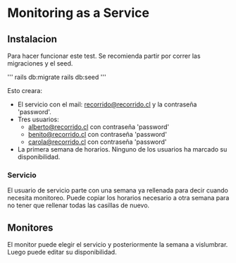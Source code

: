 # Monitoring as a Service

## Instalacion

Para hacer funcionar este test. Se recomienda partir por correr las migraciones y el seed.

'''
rails db:migrate
rails db:seed
'''

Esto creara: 
- El servicio con el mail: recorrido@recorrido.cl y la contraseña 'password'.
- Tres usuarios:
	- alberto@recorrido.cl con contraseña 'password'
	- benito@recorrido.cl con contraseña 'password'
	- carola@recorrido.cl con contraseña 'password'
- La primera semana de horarios. Ninguno de los usuarios ha marcado su disponibilidad.

### Servicio

El usuario de servicio parte con una semana ya rellenada para decir cuando necesita monitoreo. Puede copiar los horarios necesario a otra semana para no tener que rellenar todas las casillas de nuevo. 

## Monitores

El monitor puede elegir el servicio y posteriormente la semana a vislumbrar. Luego puede editar su disponibilidad.
